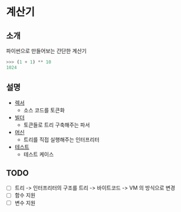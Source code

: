 # 계산기

## 소개

파이썬으로 만들어보는 간단한 계산기

```python
>>> (1 + 1) ** 10
1024
```

## 설명

- [렉서](src/lexer.py)
    - 소스 코드를 토큰화
- [빌더](src/builder.py)
    - 토큰들로 트리 구축해주는 파서
- [머신](src/machine.py)
    - 트리를 직접 실행해주는 인터프리터
- [테스트](src/tests.py)
    - 테스트 케이스

## TODO

- [ ] 트리 -> 인터프리터의 구조를 트리 -> 바이트코드 -> VM 의 방식으로 변경
- [ ] 함수 지원
- [ ] 변수 지원
